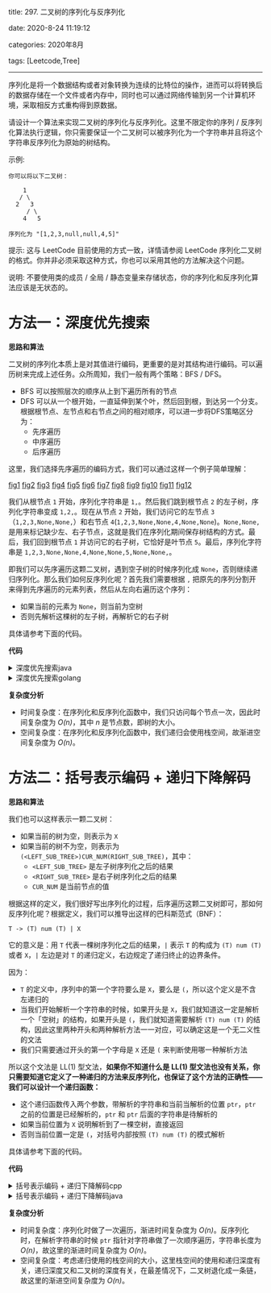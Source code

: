 title: 297. 二叉树的序列化与反序列化

date: 2020-8-24 11:19:12

categories: 2020年8月

tags: [Leetcode,Tree]

---


序列化是将一个数据结构或者对象转换为连续的比特位的操作，进而可以将转换后的数据存储在一个文件或者内存中，同时也可以通过网络传输到另一个计算机环境，采取相反方式重构得到原数据。

<!-- more -->


请设计一个算法来实现二叉树的序列化与反序列化。这里不限定你的序列 / 反序列化算法执行逻辑，你只需要保证一个二叉树可以被序列化为一个字符串并且将这个字符串反序列化为原始的树结构。

示例: 
    
    你可以将以下二叉树：
    
        1
       / \
      2   3
         / \
        4   5
    
    序列化为 "[1,2,3,null,null,4,5]"

提示: 这与 LeetCode 目前使用的方式一致，详情请参阅 LeetCode 序列化二叉树的格式。你并非必须采取这种方式，你也可以采用其他的方法解决这个问题。

说明: 不要使用类的成员 / 全局 / 静态变量来存储状态，你的序列化和反序列化算法应该是无状态的。

# 方法一：深度优先搜索

**思路和算法**

二叉树的序列化本质上是对其值进行编码，更重要的是对其结构进行编码。可以遍历树来完成上述任务。众所周知，我们一般有两个策略：BFS / DFS。

+ BFS 可以按照层次的顺序从上到下遍历所有的节点
+ DFS 可以从一个根开始，一直延伸到某个叶，然后回到根，到达另一个分支。根据根节点、左节点和右节点之间的相对顺序，可以进一步将DFS策略区分为：
  + 先序遍历
  + 中序遍历
  + 后序遍历

这里，我们选择先序遍历的编码方式，我们可以通过这样一个例子简单理解：

 [fig1](https://assets.leetcode-cn.com/solution-static/297/1.PNG) [fig2](https://assets.leetcode-cn.com/solution-static/297/2.PNG) [fig3](https://assets.leetcode-cn.com/solution-static/297/3.PNG) [fig4](https://assets.leetcode-cn.com/solution-static/297/4.PNG) [fig5](https://assets.leetcode-cn.com/solution-static/297/5.PNG) [fig6](https://assets.leetcode-cn.com/solution-static/297/6.PNG) [fig7](https://assets.leetcode-cn.com/solution-static/297/7.PNG) [fig8](https://assets.leetcode-cn.com/solution-static/297/8.PNG) [fig9](https://assets.leetcode-cn.com/solution-static/297/9.PNG) [fig10](https://assets.leetcode-cn.com/solution-static/297/10.PNG) [fig11](https://assets.leetcode-cn.com/solution-static/297/11.PNG) [fig12](https://assets.leetcode-cn.com/solution-static/297/12.PNG) 

我们从根节点 `1` 开始，序列化字符串是 `1,`。然后我们跳到根节点 `2` 的左子树，序列化字符串变成 `1,2,`。现在从节点 `2` 开始，我们访问它的左节点 `3`（`1,2,3,None,None,`）和右节点 `4`(`1,2,3,None,None,4,None,None`)。`None,None,` 是用来标记缺少左、右子节点，这就是我们在序列化期间保存树结构的方式。最后，我们回到根节点 `1` 并访问它的右子树，它恰好是叶节点 `5`。最后，序列化字符串是 `1,2,3,None,None,4,None,None,5,None,None,`。

即我们可以先序遍历这颗二叉树，遇到空子树的时候序列化成 `None`，否则继续递归序列化。那么我们如何反序列化呢？首先我们需要根据 `,` 把原先的序列分割开来得到先序遍历的元素列表，然后从左向右遍历这个序列：

+ 如果当前的元素为 `None`，则当前为空树
+ 否则先解析这棵树的左子树，再解析它的右子树

具体请参考下面的代码。

**代码**
<details>
    <summary>深度优先搜索java</summary>
    
```java [sol1-Java]
public class Codec {
    public String rserialize(TreeNode root, String str) {
        if (root == null) {
            str += "None,";
        } else {
            str += str.valueOf(root.val) + ",";
            str = rserialize(root.left, str);
            str = rserialize(root.right, str);
        }
        return str;
    }
  
    public String serialize(TreeNode root) {
        return rserialize(root, "");
    }
  
    public TreeNode rdeserialize(List<String> l) {
        if (l.get(0).equals("None")) {
            l.remove(0);
            return null;
        }
  
        TreeNode root = new TreeNode(Integer.valueOf(l.get(0)));
        l.remove(0);
        root.left = rdeserialize(l);
        root.right = rdeserialize(l);
    
        return root;
    }
  
    public TreeNode deserialize(String data) {
        String[] data_array = data.split(",");
        List<String> data_list = new LinkedList<String>(Arrays.asList(data_array));
        return rdeserialize(data_list);
    }
}
```
</details>
<details>
    <summary>深度优先搜索golang</summary>
    
```golang [sol1-Golang]
type Codec struct {
    l []string
}

func Constructor() Codec {
    return Codec{}    
}

func rserialize(root *TreeNode, str string) string {
    if root == nil {
        str += "null,"
    } else {
        str += strconv.Itoa(root.Val) + ","
        str = rserialize(root.Left, str)
        str = rserialize(root.Right, str)
    }
    return str
}

// Serializes a tree to a single string.
func (this *Codec) serialize(root *TreeNode) string {
    return rserialize(root, "")
}

// Deserializes your encoded data to tree.
func (this *Codec) deserialize(data string) *TreeNode {
    l := strings.Split(data, ",")
    for i := 0; i < len(l); i++ {
        if l[i] != "" {
            this.l = append(this.l, l[i])
        }
    }
    return this.rdeserialize()
}

func (this *Codec) rdeserialize() *TreeNode {
    if this.l[0] == "null" {
        this.l = this.l[1:]
        return nil
    }

    val, _ := strconv.Atoi(this.l[0])
    root := &TreeNode{Val: val}
    this.l = this.l[1:]
    root.Left = this.rdeserialize()
    root.Right = this.rdeserialize()
    return root
}
```

</details>

**复杂度分析**

- 时间复杂度：在序列化和反序列化函数中，我们只访问每个节点一次，因此时间复杂度为 *O(n)*，其中 *n* 是节点数，即树的大小。 
- 空间复杂度：在序列化和反序列化函数中，我们递归会使用栈空间，故渐进空间复杂度为 *O(n)*。 



# 方法二：括号表示编码 + 递归下降解码

**思路和算法**

我们也可以这样表示一颗二叉树：

+ 如果当前的树为空，则表示为 `X`
+ 如果当前的树不为空，则表示为 `(<LEFT_SUB_TREE>)CUR_NUM(RIGHT_SUB_TREE)`，其中：
  + `<LEFT_SUB_TREE>` 是左子树序列化之后的结果
  + `<RIGHT_SUB_TREE>` 是右子树序列化之后的结果
  + `CUR_NUM` 是当前节点的值

根据这样的定义，我们很好写出序列化的过程，后序遍历这颗二叉树即可，那如何反序列化呢？根据定义，我们可以推导出这样的巴科斯范式（BNF）：

```
T -> (T) num (T) | X
```

它的意义是：用 `T` 代表一棵树序列化之后的结果，`|` 表示 `T` 的构成为 `(T) num (T)` 或者 `X`，`|` 左边是对 `T` 的递归定义，右边规定了递归终止的边界条件。

因为：

+ `T` 的定义中，序列中的第一个字符要么是 `X`，要么是 `(`，所以这个定义是不含左递归的
+ 当我们开始解析一个字符串的时候，如果开头是 `X`，我们就知道这一定是解析一个「空树」的结构，如果开头是 `(`，我们就知道需要解析 `(T) num (T)` 的结构，因此这里两种开头和两种解析方法一一对应，可以确定这是一个无二义性的文法
+ 我们只需要通过开头的第一个字母是 `X` 还是 `(` 来判断使用哪一种解析方法

所以这个文法是 LL(1) 型文法，**如果你不知道什么是 LL(1) 型文法也没有关系，你只需要知道它定义了一种递归的方法来反序列化，也保证了这个方法的正确性——我们可以设计一个递归函数：**

+ 这个递归函数传入两个参数，带解析的字符串和当前当解析的位置 `ptr`，`ptr` 之前的位置是已经解析的，`ptr` 和 `ptr` 后面的字符串是待解析的
+ 如果当前位置为 `X` 说明解析到了一棵空树，直接返回
+ 否则当前位置一定是 `(`，对括号内部按照 `(T) num (T)` 的模式解析

具体请参考下面的代码。

**代码**

<details>
    <summary>括号表示编码 + 递归下降解码cpp</summary>
    
```cpp [sol2-C++]
class Codec {
public:
    string serialize(TreeNode* root) {
        if (!root) return "X";
        auto l = "(" + serialize(root->left) + ")";
        auto r = "(" + serialize(root->right) + ")";
        return  l + to_string(root->val) + r;
    }

    inline TreeNode* parseSubtree(const string &data, int &ptr) {
        ++ptr; // 跳过左括号
        auto subtree = parse(data, ptr);
        ++ptr; // 跳过右括号
        return subtree;
    }

    inline int parseInt(const string &data, int &ptr) {
        int x = 0, sgn = 1;
        if (!isdigit(data[ptr])) {
            sgn = -1;
            ++ptr;
        }
        while (isdigit(data[ptr])) {
            x = x * 10 + data[ptr++] - '0';
        }
        return x * sgn;
    }

    TreeNode* parse(const string &data, int &ptr) {
        if (data[ptr] == 'X') {
            ++ptr;
            return nullptr;
        }
        auto cur = new TreeNode(0);
        cur->left = parseSubtree(data, ptr);
        cur->val = parseInt(data, ptr);
        cur->right = parseSubtree(data, ptr);
        return cur;
    }

    TreeNode* deserialize(string data) {
        int ptr = 0;
        return parse(data, ptr);
    }
};
```

</details>
<details>
    <summary>括号表示编码 + 递归下降解码java</summary>
    
```java [sol2-Java]
public class Codec {
    public String serialize(TreeNode root) {
        if (root == null) {
            return "X";
        }
        String l = "(" + serialize(root.left) + ")";
        String r = "(" + serialize(root.right) + ")";
        return  l + root.val + r;
    }

    public TreeNode deserialize(String data) {
        int[] ptr = {0};
        return parse(data, ptr);
    }

    public TreeNode parse(String data, int[] ptr) {
        if (data.charAt(ptr[0]) == 'X') {
            ++ptr[0];
            return null;
        }
        TreeNode cur = new TreeNode(0);
        cur.left = parseSubtree(data, ptr);
        cur.val = parseInt(data, ptr);
        cur.right = parseSubtree(data, ptr);
        return cur;
    }

    public TreeNode parseSubtree(String data, int[] ptr) {
        ++ptr[0]; // 跳过左括号
        TreeNode subtree = parse(data, ptr);
        ++ptr[0]; // 跳过右括号
        return subtree;
    }

    public int parseInt(String data, int[] ptr) {
        int x = 0, sgn = 1;
        if (!Character.isDigit(data.charAt(ptr[0]))) {
            sgn = -1;
            ++ptr[0];
        }
        while (Character.isDigit(data.charAt(ptr[0]))) {
            x = x * 10 + data.charAt(ptr[0]++) - '0';
        }
        return x * sgn;
    }
}
```

</details>

**复杂度分析**

+ 时间复杂度：序列化时做了一次遍历，渐进时间复杂度为 *O(n)*。反序列化时，在解析字符串的时候 `ptr` 指针对字符串做了一次顺序遍历，字符串长度为 *O(n)*，故这里的渐进时间复杂度为 *O(n)*。
+ 空间复杂度：考虑递归使用的栈空间的大小，这里栈空间的使用和递归深度有关，递归深度又和二叉树的深度有关，在最差情况下，二叉树退化成一条链，故这里的渐进空间复杂度为 *O(n)*。